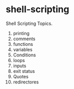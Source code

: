 # shell-scripting

Shell Scripting Topics.
1. printing
2. comments
3. functions
4. variables
5. Conditions
6. loops
7. inputs
8. exit status
9. Quotes
10. redirectores